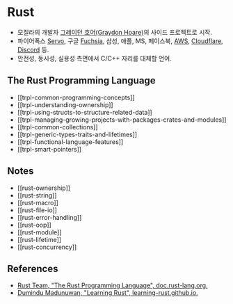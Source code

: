 # Rust

* 모질라의 개발자 [그레이던 호어(Graydon Hoare)](https://github.com/graydon)의 사이드 프로젝트로 시작.
* 파이어폭스 [Servo](https://github.com/servo/servo), 구글 [Fuchsia](https://fuchsia.googlesource.com/fuchsia/), 삼성, 애플, MS, 페이스북, [AWS](https://aws.amazon.com/ko/blogs/opensource/why-aws-loves-rust-and-how-wed-like-to-help/), [Cloudflare](https://blog.cloudflare.com/tag/rust/), [Discord](https://blog.discord.com/why-discord-is-switching-from-go-to-rust-a190bbca2b1f?gi=cd596dd81c8) 등.
* 안전성, 동시성, 실용성 측면에서 C/C++ 자리를 대체할 언어.

## The Rust Programming Language

* [[trpl-common-programming-concepts]]
* [[trpl-understanding-ownership]]
* [[trpl-using-structs-to-structure-related-data]]
* [[trpl-managing-growing-projects-with-packages-crates-and-modules]]
* [[trpl-common-collections]]
* [[trpl-generic-types-traits-and-lifetimes]]
* [[trpl-functional-language-features]]
* [[trpl-smart-pointers]]

## Notes

* [[rust-ownership]]
* [[rust-string]]
* [[rust-macro]]
* [[rust-file-io]]
* [[rust-error-handling]]
* [[rust-oop]]
* [[rust-module]]
* [[rust-lifetime]]
* [[rust-concurrency]]

## References

* [Rust Team, "The Rust Programming Language", doc.rust-lang.org.](https://doc.rust-lang.org/book/)
* [Dumindu Madunuwan, "Learning Rust", learning-rust.github.io.](https://learning-rust.github.io/docs/)
